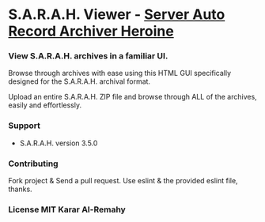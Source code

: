 # S.A.R.A.H. Viewer - [Server Auto Record Archiver Heroine](https://github.com/kararty/ServerAutoRecordArchiverHeroine)
### View S.A.R.A.H. archives in a familiar UI.

Browse through archives with ease using this HTML GUI specifically designed for the S.A.R.A.H. archival format.

Upload an entire S.A.R.A.H. ZIP file and browse through ALL of the archives, easily and effortlessly.

### Support
  *  S.A.R.A.H. version 3.5.0

### Contributing
Fork project & Send a pull request. Use eslint & the provided eslint file, thanks.

### License MIT Karar Al-Remahy